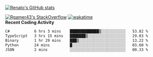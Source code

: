[![Renato's GitHub stats](https://github-readme-stats.vercel.app/api?username=renatodellosso&theme=synthwave&count_private=true)](https://github.com/anuraghazra/github-readme-stats)
<!-- [![Top Langs (Excluding C++)](https://github-readme-stats.vercel.app/api/top-langs/?username=renatodellosso&theme=synthwave&langs_count=10&hide=c,c%2B%2B,cmake&layout=compact))](https://github.com/anuraghazra/github-readme-stats)
[![Renato's wakatime stats](https://github-readme-stats.vercel.app/api/wakatime?username=Rgamer43&theme=synthwave)](https://github.com/anuraghazra/github-readme-stats) -->
[![Rgamer43's StackOverflow](https://stackoverflow.com/users/flair/22099600.png)](https://stackoverflow.com/users/22099600/rgamer43)
[![wakatime](https://wakatime.com/badge/user/b0f476bc-3154-4677-91c4-ac720571e2b4.svg)](https://wakatime.com/@b0f476bc-3154-4677-91c4-ac720571e2b4)
<br>**Recent Coding Activity**
<!--START_SECTION:waka-->

```txt
C#           6 hrs 3 mins    █████████████▒░░░░░░░░░░░   53.82 %
TypeScript   3 hrs 15 mins   ███████▒░░░░░░░░░░░░░░░░░   29.03 %
Binary       1 hr 29 mins    ███▒░░░░░░░░░░░░░░░░░░░░░   13.22 %
Python       24 mins         █░░░░░░░░░░░░░░░░░░░░░░░░   03.60 %
JSON         2 mins          ░░░░░░░░░░░░░░░░░░░░░░░░░   00.33 %
```

<!--END_SECTION:waka-->
<!-- ![Metrics](https://metrics.lecoq.io/renatodellosso?template=classic&base.indepth=true&people=1&lines=1&isocalendar=1&habits=1&achievements=1&activity=1&code=1&base=header%2C%20activity%2C%20community%2C%20repositories%2C%20metadata&base.indepth=true&base.hireable=false&base.skip=false&isocalendar=false&isocalendar.duration=full-year&lines=false&lines.sections=base&lines.repositories.limit=4&lines.history.limit=1&habits=false&habits.from=200&habits.days=14&habits.facts=true&habits.charts=false&habits.charts.type=chartist&habits.trim=false&habits.languages.limit=8&habits.languages.threshold=0%25&people=false&people.limit=24&people.identicons=false&people.identicons.hide=false&people.size=28&people.types=followers%2C%20following&people.shuffle=false&achievements=false&achievements.threshold=X&achievements.secrets=true&achievements.display=detailed&achievements.limit=0&activity=false&activity.limit=5&activity.load=300&activity.days=14&activity.visibility=all&activity.timestamps=false&activity.filter=all&code=false&code.lines=12&code.load=400&code.days=3&code.visibility=public&config.timezone=America%2FNew_York) -->